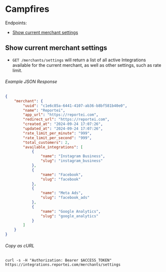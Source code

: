 Campfires
=========

Endpoints:

- [Show current merchant settings](#merchant-settings)

Show current merchant settings
-------------

* `GET /merchants/settings` will return a list of all active Integrations available for the current merchant, as well as other settings, such as rate limit.

###### Example JSON Response
<!-- START GET /merchants/settings -->
```json
{
    "merchant": {
        "uuid": "c1e6c85a-6441-4107-ab36-b8bf581b40e0",
        "name": "Reportei",
        "app_url": "https://reportei.com",
        "redirect_url": "https://reportei.com",
        "created_at": "2024-09-24 17:07:26",
        "updated_at": "2024-09-24 17:07:26",
        "rate_limit_per_minute": "999",
        "rate_limit_per_second": "999",
        "total_customers": 2,
        "available_integrations": [
            {
                "name": "Instagram Business",
                "slug": "instagram_business"
            },
            {
                "name": "Facebook",
                "slug": "facebook"
            },
            {
                "name": "Meta Ads",
                "slug": "facebook_ads"
            },
            {
                "name": "Google Analytics",
                "slug": "google_analytics"
            }
        ]
    }
}
```
<!-- END GET /chats.json -->
###### Copy as cURL

``` shell
curl -s -H "Authorization: Bearer $ACCESS_TOKEN" https://integrations.reportei.com/merchants/settings
```
